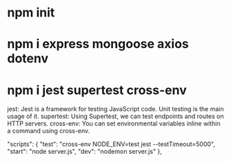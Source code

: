 # npm init
# npm i express mongoose axios dotenv
# npm i jest supertest cross-env
jest: Jest is a framework for testing JavaScript code. Unit testing is the main usage of it.
supertest: Using Supertest, we can test endpoints and routes on HTTP servers.
cross-env: You can set environmental variables inline within a command using cross-env.

"scripts": {
    "test": "cross-env NODE_ENV=test jest --testTimeout=5000",
    "start": "node server.js",
    "dev": "nodemon server.js"
},


